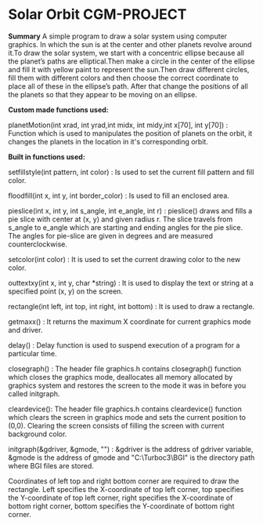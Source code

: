 # Solar Orbit CGM-PROJECT

**Summary**
A simple program to draw a solar system using computer graphics. In which the sun is at the center and other planets revolve around it.To draw the solar system, 
we start with a concentric ellipse because all the planet’s paths are elliptical.Then make a circle in the center of the ellipse and fill it with yellow paint to 
represent the sun.Then draw different circles, fill them with different colors and then choose the correct coordinate to place all of these in the ellipse’s path. 
After that change the positions of all the planets so that they appear to be moving on an ellipse.


**Custom made functions used:**

planetMotion(int xrad, int yrad,int midx, int midy,int x[70], int y[70]) : Function which is used to manipulates the position of planets on the orbit, it changes the planets in the location in it's corresponding orbit.

**Built in functions used:**

setfillstyle(int pattern, int color) : Is used to set the current fill pattern and fill color.

floodfill(int x, int y, int border_color) : Is used to fill an enclosed area.

pieslice(int x, int y, int s_angle, int e_angle, int r) : pieslice() draws and fills a pie slice with center at (x, y) and given radius r. The slice travels from s_angle to e_angle which are starting and ending angles for the pie slice. The angles for pie-slice are given in degrees and are measured counterclockwise.

setcolor(int color) :  It is used to set the current drawing color to the new color.

outtextxy(int x, int y, char *string) : It is used to display the text or string at a specified point (x, y) on the screen.

rectangle(int left, int top, int right, int bottom) :  It is used to draw a rectangle.

getmaxx() : It returns the maximum X coordinate for current graphics mode and driver.

delay() :  Delay function is used to suspend execution of a program for a particular time.

closegraph() : The header file graphics.h contains closegraph() function which closes the graphics mode, deallocates all memory allocated by graphics system and restores the screen to the mode it was in before you called initgraph.

cleardevice(): The header file graphics.h contains cleardevice() function which clears the screen in graphics mode and sets the current position to (0,0). Clearing the screen consists of filling the screen with current background color.

initgraph(&gdriver, &gmode, "") : &gdriver is the address of gdriver variable, &gmode is the address of gmode and  "C:\\Turboc3\\BGI" is the directory path where BGI files are stored.

Coordinates of left top and right bottom corner are required to draw the rectangle.
Left specifies the X-coordinate of top left corner, top specifies the Y-coordinate of top left corner, right specifies the X-coordinate of bottom right corner, bottom specifies the Y-coordinate of bottom right corner.
